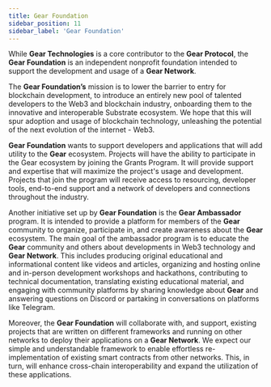 ```yaml
---
title: Gear Foundation
sidebar_position: 11
sidebar_label: 'Gear Foundation'
---
```


While **Gear Technologies** is a core contributor to the **Gear Protocol**, the **Gear Foundation** is an independent nonprofit foundation intended to support the development and usage of a **Gear Network**. 

The **Gear Foundation’s** mission is to lower the barrier to entry for blockchain development, to introduce an entirely new pool of talented developers to the Web3 and blockchain industry, onboarding them to the innovative and interoperable Substrate ecosystem. We hope that this will spur adoption and usage of blockchain technology, unleashing the potential of the next evolution of the internet - Web3.

**Gear Foundation** wants to support developers and applications that will add utility to the **Gear** ecosystem. Projects will have the ability to participate in the Gear ecosystem by joining the Grants Program. It will provide support and expertise that will maximize the project's usage and development. Projects that join the program will receive access to resourcing, developer tools, end-to-end support and a network of developers and connections throughout the industry.

Another initiative set up by **Gear Foundation** is the **Gear Ambassador** program. It is intended to provide a platform for members of the **Gear** community to organize, participate in, and create awareness about the **Gear** ecosystem. The main goal of the ambassador program is to educate the **Gear** community and others about developments in Web3 technology and **Gear Network**. This includes producing original educational and informational content like videos and articles, organizing and hosting online and in-person development workshops and hackathons, contributing to technical documentation, translating existing educational material, and engaging with community platforms by sharing knowledge about **Gear** and answering questions on Discord or partaking in conversations on platforms like Telegram.

Moreover, the **Gear Foundation** will collaborate with, and support, existing projects that are written on different frameworks and running on other networks to deploy their applications on a **Gear Network**. We expect our simple and understandable framework to enable effortless re-implementation of existing smart contracts from other networks. This, in turn, will enhance cross-chain interoperability and expand the utilization of these applications.
